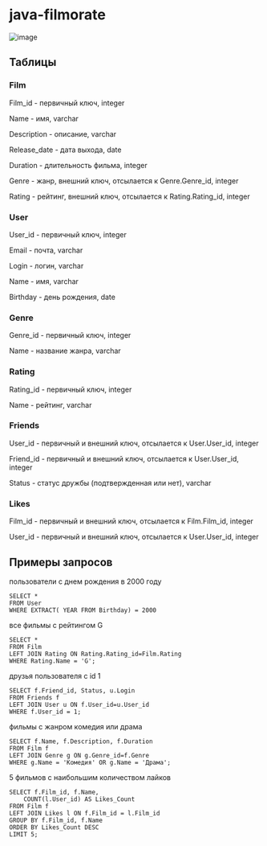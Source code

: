 # java-filmorate


![image](https://github.com/user-attachments/assets/caa72ad8-9d43-41e6-b845-239b07c8ff6a)


## Таблицы

### Film
Film_id - первичный ключ, integer

Name - имя, varchar 

Description - описание, varchar

Release_date - дата выхода, date

Duration - длительность фильма, integer

Genre - жанр, внешний ключ, отсылается к Genre.Genre_id, integer 

Rating - рейтинг, внешний ключ, отсылается к Rating.Rating_id, integer

### User
User_id - первичный ключ, integer

Email - почта, varchar 

Login - логин, varchar

Name - имя, varchar 

Birthday - день рождения, date

### Genre
Genre_id - первичный ключ, integer

Name - название жанра, varchar 

### Rating
Rating_id - первичный ключ, integer

Name - рейтинг, varchar

### Friends
User_id - первичный и внешний ключ, отсылается к User.User_id, integer 

Friend_id - первичный и внешний ключ, отсылается к User.User_id, integer 

Status - статус дружбы (подтвержденная или нет), varchar

### Likes
Film_id - первичный и внешний ключ, отсылается к Film.Film_id, integer 

User_id - первичный и внешний ключ, отсылается к User.User_id, integer 


## Примеры запросов
пользователи с днем рождения в 2000 году
```
SELECT *
FROM User
WHERE EXTRACT( YEAR FROM Birthday) = 2000
```
все фильмы с рейтингом G
```
SELECT *
FROM Film
LEFT JOIN Rating ON Rating.Rating_id=Film.Rating
WHERE Rating.Name = 'G';
```
друзья пользователя с id 1
```
SELECT f.Friend_id, Status, u.Login
FROM Friends f
LEFT JOIN User u ON f.User_id=u.User_id
WHERE f.User_id = 1;
```
фильмы с жанром комедия или драма
 ```
SELECT f.Name, f.Description, f.Duration
FROM Film f
LEFT JOIN Genre g ON g.Genre_id=f.Genre
WHERE g.Name = 'Комедия' OR g.Name = 'Драма';
```
5 фильмов с наибольшим количеством лайков
```
SELECT f.Film_id, f.Name, 
    COUNT(l.User_id) AS Likes_Count
FROM Film f
LEFT JOIN Likes l ON f.Film_id = l.Film_id
GROUP BY f.Film_id, f.Name
ORDER BY Likes_Count DESC
LIMIT 5;
```
